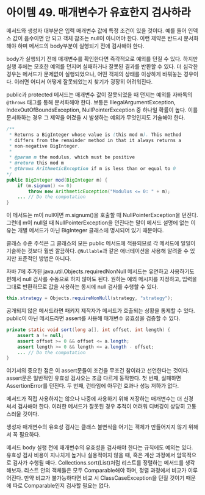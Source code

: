 # 아이템 49. 매개변수가 유효한지 검사하라
메서드와 생성자 대부분은 입력 매개변수 값에 특정 조건이 있을 것이다.
예를 들어 인덱스 값이 음수이면 안 되고 객체 참조는 null이 아니어야 한다.
이런 제약은 반드시 문서화해야 하며 메서드의 body부분이 실행되기 전에 검사해야 한다.

body가 실행되기 전에 매개변수를 확인한다면 즉각적으로 예외를 던질 수 있다.
하지만 실행 후에는 모호한 예외를 던지며 실패하거나 잘못된 결과를 반환할 수 있다.
더 심각한 경우는 메서드가 문제없이 실행되었으나, 어떤 객체의 상태를 이상하게 바꿔놓는 경우이다.
이러면 어디서 어떻게 잘못되었는지 찾기가 굉장히 어려워진다.

public과 protected 메서드는 매개변수 값이 잘못되었을 때 던지는 예외를 자바독의 `@throws` 태그를 통해 문서화해야 한다.
보통은 IllegalArgumentException, IndexOutOfBoundsException, NullPointerException 중 하나일 확률이 높다.
이를 문서화하는 경우 그 제약을 어겼을 시 발생하는 예외가 무엇인지도 기술해야 한다.
```java
/**
 * Returns a BigInteger whose value is (this mod m). This method
 * differs from the remainder method in that it always returns a
 * non-negative BigInteger.
 *
 * @param m the modulus, which must be positive
 * @return this mod m
 * @throws ArithmeticException if m is less than or equal to 0
*/
public BigInteger mod(BigInteger m) {
    if (m.signum() <= 0)
        throw new ArithmeticException("Modulus <= 0: " + m);
    ... // Do the computation
}
```
이 메서드는 m이 null이면 m.signum()을 호출할 때 NullPointerException을 던진다.
그런데 m이 null일 때 NullPointerException을 던진다는 말이 메서드 설명에 없는 이유는 개별 메서드가 아닌 BigInteger 클래스에 명시되어 있기 때문이다.

클래스 수준 주석은 그 클래스의 모든 public 메서드에 적용되므로 각 메서드에 일일이 기술하는 것보다 훨씬 깔끔하다.
`@Nullable`과 같은 애너테이션을 사용해 알려줄 수 있지만 표준적인 방법은 아니다.

자바 7에 추가된 java.util.Objects.requiredNonNull 메서드는 유연하고 사용하기도 편해서 null 검사를 수동으로 하지 않아도 된다.
원하는 예외 메시지를 지정하고, 입력을 그대로 반환하므로 값을 사용하는 동시에 null 검사를 수행할 수 있다.
```java
this.strategy = Objects.requireNonNull(strategy, "strategy");
```
공개되지 않은 메서드라면 패키지 제작자가 메서드가 호출되는 상황을 통제할 수 있다.
public이 아닌 메서드라면 assert를 사용해 매개변수 유효성을 검증할 수 있다.
```java
private static void sort(long a[], int offset, int length) {
    assert a != null;
    assert offset >= 0 && offset <= a.length;
    assert length >= 0 && length <= a.length - offset;
    ... // Do the computation
}
```
여기서의 중요한 점은 이 assert문들이 조건을 무조건 참이라고 선언한다는 것이다.
assert문은 일반적인 유효성 검사오는 조금 다르게 동작한다.
첫 번째, 실패하면 AssertionError를 던진다.
두 번째, 런타임에 아무런 효과나 성능 저하가 없다.

메서드가 직접 사용하지는 않으나 나중에 사용하기 위해 저장하는 매개변수는 더 신경 써서 검사해야 한다.
이러한 메서드가 잘못된 경우 추적이 어려워 디버깅이 상당히 고통스러울 것이다.

생성자 매개변수의 유효성 검사는 클래스 불변식을 어기는 객체가 만들어지지 않기 위해서 꼭 필요하다.

메서드 body 실행 전에 매개변수의 유효성을 검사해야 한다는 규칙에도 예외는 있다.
유효성 검사 비용이 지나치게 높거나 실용적이지 않을 때, 혹은 계산 과정에서 암묵적으로 검사가 수행될 때다.
Collections.sort(List)처럼 리스트를 정렬하는 메서드를 생각해보자.
리스트 안의 객체들은 모두 Comparable해야 하며, 정렬 과정에서 비교가 이루어진다.
만약 비교가 불가능하다면 비교 시 ClassCaseException을 던질 것이기 때문에 따로 Comparable인지 검사할 필요는 없다.
